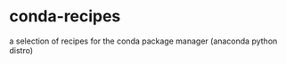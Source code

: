 conda-recipes
=============

a selection of recipes for the conda package manager (anaconda python distro)
